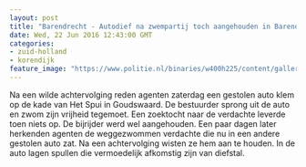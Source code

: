 ```yaml
---
layout: post
title: "Barendrecht - Autodief na zwempartij toch aangehouden in Barendrecht"
date: Wed, 22 Jun 2016 12:43:00 GMT
categories: 
- zuid-holland 
- korendijk 
feature_image: "https://www.politie.nl/binaries/w400h225/content/gallery/politie/nieuws/2016/juni/07-rm/foto-a29.jpg"
---
```


Na een wilde achtervolging reden agenten zaterdag een gestolen auto klem op de kade van Het Spui in Goudswaard. De bestuurder sprong uit de auto en zwom zijn vrijheid tegemoet. Een zoektocht naar de verdachte leverde toen niets op. De bijrijder werd wel aangehouden.
Een paar dagen later herkenden agenten de weggezwommen verdachte die nu in een andere gestolen auto zat. Na een achtervolging wisten ze hem aan te houden. In de auto lagen spullen die vermoedelijk afkomstig zijn van diefstal.
